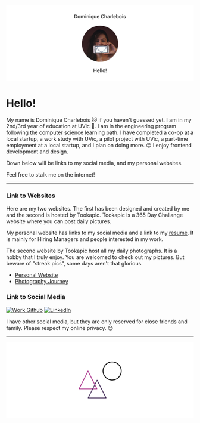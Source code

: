 ![Header Image](images/Header.png)

# Hello!

My name is Dominique Charlebois 🐱 if you haven't guessed yet. I am in my 2nd/3rd year of education at UVic 🎉. I am in the engineering program following the computer science learning path. I have completed a co-op at a local startup, a work study with UVic, a pilot project with UVic, a part-time employment at a local startup, and I plan on doing more. 😊 I enjoy frontend development and design. 

Down below will be links to my social media, and my personal websites. 

Feel free to stalk me on the internet! 

---

### Link to Websites

Here are my two websites. The first has been designed and created by me and the second is hosted by Tookapic. Tookapic is a 365 Day Challange website where you can post daily pictures.

My personal website has links to my social media and a link to my [resume](http://dominiquecharlebois.com/resume). It is mainly for Hiring Managers and people interested in my work.

The second website by Tookapic host all my daily photographs. It is a hobby that I truly enjoy. You are welcomed to check out my pictures. But beware of "streak pics", some days aren't that glorious. 

* [Personal Website](http://dominiquecharlebois.com/ "Website")
* [Photography Journey](https://tookapic.com/flytewizard "Photography Journey")

### Link to Social Media

[![Work Github](https://img.shields.io/badge/Work%20Github-Dominique%20Charlebois-lightgrey.svg?colorA=373a3c&colorB=9f9f9f&style=flat)](https://github.com/dominiquecharlebois)
[![LinkedIn](https://img.shields.io/badge/LinkedIn-Dominique%20Charlebois-blue.svg?colorA=373a3c&colorB=0077b5&style=flat)](https://www.linkedin.com/in/dominiquecharlebois/)

I have other social media, but they are only reserved for close friends and family. Please respect my online privacy. 😊

---

<img src="images/Signature.png">
